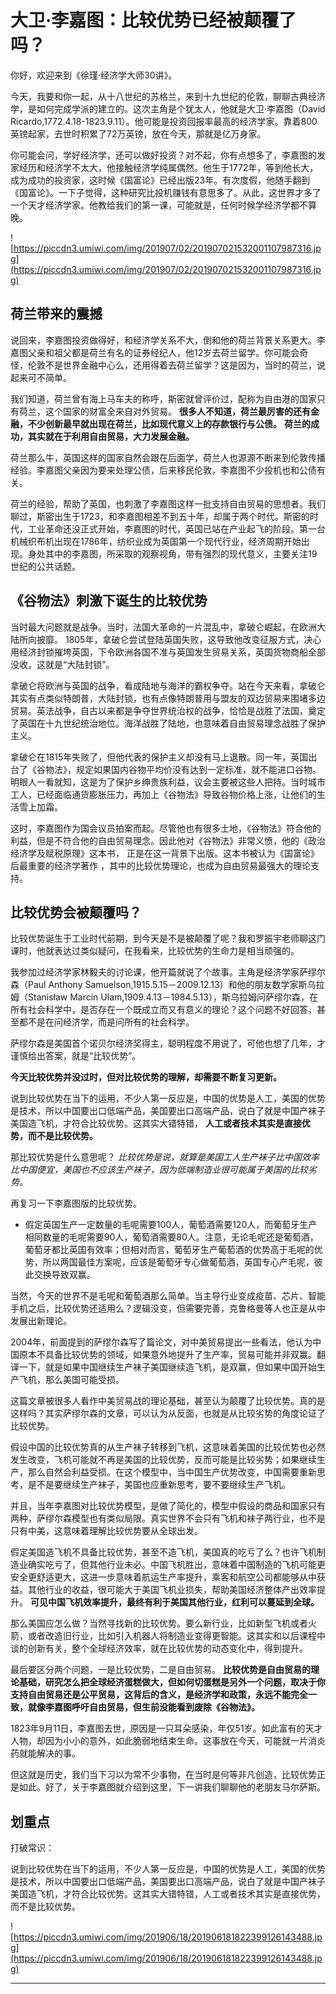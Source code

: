 # 大卫·李嘉图：比较优势已经被颠覆了吗？

你好，欢迎来到《徐瑾·经济学大师30讲》。

今天，我要和你一起，从十八世纪的苏格兰，来到十九世纪的伦敦，聊聊古典经济学，是如何完成学派的建立的。这次主角是个犹太人，他就是大卫·李嘉图（David Ricardo,1772.4.18-1823.9.11）。他可能是投资回报率最高的经济学家。靠着800英镑起家，去世时积累了72万英镑，放在今天，那就是亿万身家。

你可能会问，学好经济学，还可以做好投资？对不起，你有点想多了，李嘉图的发家经历和经济学不太大，他接触经济学纯属偶然。他生于1772年，等到他长大，成为成功的投资家，这时候《国富论》已经出版23年。有次度假，他随手翻到《国富论》。一下子觉得，这种研究比投机赚钱有意思多了。从此，这世界才多了一个天才经济学家。他教给我们的第一课，可能就是，任何时候学经济学都不算晚。

![https://piccdn3.umiwi.com/img/201907/02/201907021532001107987316.jpg](https://piccdn3.umiwi.com/img/201907/02/201907021532001107987316.jpg)

## 荷兰带来的震撼

说回来，李嘉图投资做得好，和经济学关系不大，倒和他的荷兰背景关系更大。李嘉图父亲和祖父都是荷兰有名的证券经纪人，他12岁去荷兰留学。你可能会奇怪，伦敦不是世界金融中心么，还用得着去荷兰留学？这是因为，当时的荷兰，说起来可不简单。

我们知道，荷兰曾有海上马车夫的称呼，斯密就曾评价过，配称为自由港的国家只有荷兰，这个国家的财富全来自对外贸易。 **很多人不知道，荷兰最厉害的还有金融，不少创新最早就出现在荷兰，比如现代意义上的存款银行与公债。**  **荷兰的成功，其实就在于利用自由贸易，大力发展金融。**

荷兰那么牛，英国这样的国家自然会跟在后面学，荷兰人也源源不断来到伦敦传播经验。李嘉图父亲因为要来处理公债，后来移民伦敦，李嘉图不少投机也和公债有关。

荷兰的经验，帮助了英国，也刺激了李嘉图这样一批支持自由贸易的思想者。我们聊过，斯密出生于1723，和李嘉图相差不到五十年，却属于两个时代。斯密的时代，工业革命还没正式开始，李嘉图的时代，英国已站在产业起飞的阶段。第一台机械织布机出现在1786年，纺织业成为英国第一个现代行业，经济周期开始出现。身处其中的李嘉图，所采取的观察视角，带有强烈的现代意义，主要关注19世纪的公共话题。

## 《谷物法》刺激下诞生的比较优势

当时最大问题就是战争。当时，法国大革命的一片混乱中，拿破仑崛起，在欧洲大陆所向披靡。 1805年，拿破仑尝试登陆英国失败，这导致他改变征服方式，决心用经济封锁摧垮英国，下令欧洲各国不准与英国发生贸易关系，英国货物商船全部没收，这就是“大陆封锁”。

拿破仑将欧洲与英国的战争，看成陆地与海洋的霸权争夺。站在今天来看，拿破仑其实有点类似特朗普，大陆封锁，也有点像特朗普用与盟友的双边贸易来围堵多边贸易。英法战争，自古以来都是争夺世界统治权的战争，恰恰是战胜了法国，奠定了英国在十九世纪统治地位。海洋战胜了陆地，也意味着自由贸易理念战胜了保护主义。

拿破仑在1815年失败了，但他代表的保护主义却没有马上退散。同一年，英国出台了《谷物法》，规定如果国内谷物平均价没有达到一定标准，就不能进口谷物。明眼人一看就知，这是为了保护乡绅贵族利益，议会主要被这些人把持。当时城市工人，已经面临通货膨胀压力，再加上《谷物法》导致谷物价格上涨，让他们的生活雪上加霜。

这时，李嘉图作为国会议员拍案而起。尽管他也有很多土地，《谷物法》符合他的利益，但是不符合他的自由贸易理念。因此他对《谷物法》非常义愤，他的《政治经济学及赋税原理》这本书， 正是在这一背景下出版。这本书被认为《国富论》后最重要的经济学著作 ，其中的比较优势理论，也成为自由贸易最强大的理论支持。

## 比较优势会被颠覆吗？

比较优势诞生于工业时代前期，到今天是不是被颠覆了呢？我和罗振宇老师聊这门课时，他就表达过类似疑问，在我看来，比较优势的生命力是相当顽强的。

我参加过经济学家林毅夫的讨论课，他开篇就说了个故事。主角是经济学家萨缪尔森（Paul Anthony Samuelson,1915.5.15－2009.12.13）和他的朋友数学家斯乌拉姆（Stanisław Marcin Ulam,1909.4.13－1984.5.13），斯乌拉姆问萨缪尔森，在所有社会科学中，是否存在一个既成立而又有意义的理论？这个问题不好回答，甚至都不是在问经济学，而是问所有的社会科学。

萨缪尔森是美国首个诺贝尔经济奖得主，聪明程度不用说了，可他也想了几年，才谨慎给出答案，就是“比较优势”。

 **今天比较优势并没过时，但对比较优势的理解，却需要不断复习更新。**

说到比较优势在当下的运用，不少人第一反应是，中国的优势是人工，美国的优势是技术，所以中国要出口低端产品，美国要出口高端产品，说白了就是中国产袜子美国造飞机，才符合比较优势。这其实大错特错， **人工或者技术其实是直接优势，而不是比较优势。**

那比较优势是什么意思呢？ *比较优势是说，就算是美国工人生产袜子比中国效率比中国便宜，美国也不应该生产袜子，因为低端制造业很可能属于美国的比较劣势。*

再复习一下李嘉图版的比较优势。

* 假定英国生产一定数量的毛呢需要100人，葡萄酒需要120人，而葡萄牙生产相同数量的毛呢需要90人，葡萄酒需要80人。注意，无论毛呢还是葡萄酒，葡萄牙都比英国有效率；但相对而言，葡萄牙生产葡萄酒的优势高于毛呢的优势，所以两国最佳方案呢，应该是葡萄牙专心做葡萄酒，英国专心产毛呢，彼此交换导致双赢。

当然，今天的世界不是毛呢和葡萄酒那么简单。当主导行业变成疫苗、芯片、智能手机之后，比较优势还适用么？逻辑没变，但需要完善，克鲁格曼等人也正是从中发展出新理论。

2004年，前面提到的萨缪尔森写了篇论文，对中美贸易提出一些看法，他认为中国原本不具备比较优势的领域，如果意外地提升了生产率，贸易可能并非双赢。翻译一下，就是如果中国继续生产袜子美国继续造飞机，是双赢，但如果中国开始生产飞机，那么美国可能受损。

这篇文章被很多人看作中美贸易战的理论基础，甚至认为颠覆了比较优势。真的是这样吗？其实萨缪尔森的文章，可以认为从反面，也就是从比较劣势的角度论证了比较优势。

假设中国的比较优势真的从生产袜子转移到飞机，这意味着美国的比较优势也必然发生改变，飞机可能就不再是美国的比较优势，反而可能是比较劣势；如果继续生产，那么自然会利益受损。在这个模型中，当中国生产优势改变，中国需要重新思考，是不是要继续生产袜子，美国也应重新思考，要不要继续生产飞机。

并且，当年李嘉图对比较优势模型，是做了简化的，模型中假设的商品和国家只有两种，萨缪尔森模型也有类似局限。真实世界不会只有飞机和袜子两行业，也不是只有中美，这意味着理解比较优势要从全球出发。

假定美国造飞机不具备比较优势，甚至不造飞机，美国真的吃亏了么？也许飞机制造业确实吃亏了，但其他行业未必。中国飞机胜出，意味着中国制造的飞机可能更安全更舒适更大，这进一步意味着航运生产率提升，乘客和航空公司都能够从中获益。其他行业的收益，很可能大于美国飞机业损失，帮助美国经济整体产出效率提升。 **可见中国飞机效率提升，最终有利于美国其他行业，红利可以蔓延到全球。**

那么美国应怎么做？当然寻找新的比较优势。要么新行业，比如新型飞机或者火箭，或者改造旧行业，比如引入机器人将制造业变得更智能。这其实和以后课程中谈的创新有关，整个全球经济效率，就在比较优势的动态变化中，得到提升。

最后要区分两个问题，一是比较优势，二是自由贸易。 **比较优势是自由贸易的理论基础，研究怎么把全球经济蛋糕做大，但如何切蛋糕是另外一个问题，取决于你支持自由贸易还是公平贸易，这背后的含义，是经济学和政策，永远不能完全一致，就像李嘉图呼吁自由贸易，但生前没能看到废除《谷物法》。**

1823年9月11日，李嘉图去世，原因是一只耳朵感染，年仅51岁。如此富有的天才人物，却因为小小的意外，如此脆弱地结束生命。这事放在今天，可能就一片消炎药就能解决的事。

但这就是历史，我们当下习以为常不少事物，在当时是何等非凡创造，比较优势正是如此。好了，关于李嘉图就介绍到这里，下一讲我们聊聊他的老朋友马尔萨斯。

## 划重点

打破常识：

说到比较优势在当下的运用，不少人第一反应是，中国的优势是人工，美国的优势是技术，所以中国要出口低端产品，美国要出口高端产品，说白了就是中国产袜子美国造飞机，才符合比较优势。这其实大错特错，人工或者技术其实是直接优势，而不是比较优势。

![https://piccdn3.umiwi.com/img/201906/18/201906181822399126143488.jpg](https://piccdn3.umiwi.com/img/201906/18/201906181822399126143488.jpg)

---
